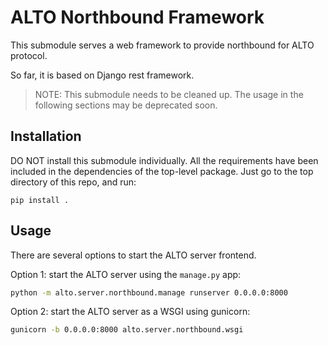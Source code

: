 # ALTO Northbound Framework

This submodule serves a web framework to provide northbound for ALTO protocol.

So far, it is based on Django rest framework.

> NOTE: This submodule needs to be cleaned up. The usage in the following
> sections may be deprecated soon.

## Installation

DO NOT install this submodule individually. All the requirements have been
included in the dependencies of the top-level package. Just go to the top
directory of this repo, and run:

```text
pip install .
```

## Usage

There are several options to start the ALTO server frontend.

Option 1: start the ALTO server using the `manage.py` app:

``` sh
python -m alto.server.northbound.manage runserver 0.0.0.0:8000
```

Option 2: start the ALTO server as a WSGI using gunicorn:

``` sh
gunicorn -b 0.0.0.0:8000 alto.server.northbound.wsgi
```

